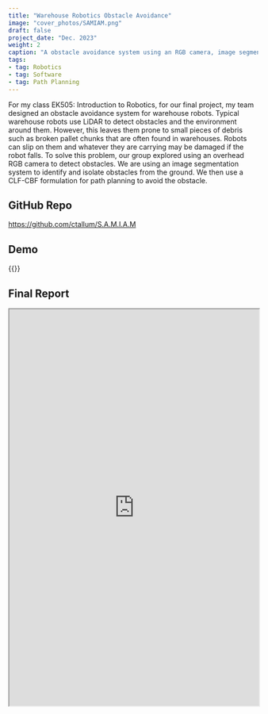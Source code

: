 ```yaml
---
title: "Warehouse Robotics Obstacle Avoidance"
image: "cover_photos/SAMIAM.png"
draft: false
project_date: "Dec. 2023"
weight: 2
caption: "A obstacle avoidance system using an RGB camera, image segmentation, and CLF-CBF path planning"
tags: 
- tag: Robotics
- tag: Software
- tag: Path Planning
---
```

For my class EK505: Introduction to Robotics, for our final project, my team designed an obstacle avoidance system for warehouse robots. Typical warehouse robots use LiDAR to detect obstacles and the environment around them. However, this leaves them prone to small pieces of debris such as broken pallet chunks that are often found in warehouses. Robots can slip on them and whatever they are carrying may be damaged if the robot falls. To solve this problem, our group explored using an overhead RGB camera to detect obstacles. We are using an image segmentation system to identify and isolate obstacles from the ground. We then use a CLF-CBF formulation for path planning to avoid the obstacle. 

## GitHub Repo
<a href="https://github.com/ctallum/S.A.M.I.A.M" title="https://github.com/ctallum/S.A.M.I.A.M">https://github.com/ctallum/S.A.M.I.A.M</a>


## Demo
{{<youtube eeITb0XCTXU >}}


## Final Report
<iframe src="https://drive.google.com/file/d/1bX7i8qXegSnYpZaSbCVH3QzJi1lpbmcV/preview" width="100%" height="800" allow="autoplay"></iframe>


